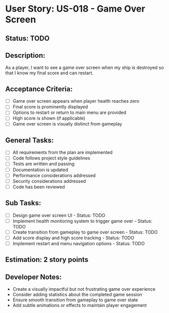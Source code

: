 # User Story: US-018 - Game Over Screen

## Status: TODO

## Description:

As a player, I want to see a game over screen when my ship is destroyed so that I know my final score and can restart.

## Acceptance Criteria:

- [ ] Game over screen appears when player health reaches zero
- [ ] Final score is prominently displayed
- [ ] Options to restart or return to main menu are provided
- [ ] High score is shown (if applicable)
- [ ] Game over screen is visually distinct from gameplay

## General Tasks:

- [ ] All requirements from the plan are implemented
- [ ] Code follows project style guidelines
- [ ] Tests are written and passing
- [ ] Documentation is updated
- [ ] Performance considerations addressed
- [ ] Security considerations addressed
- [ ] Code has been reviewed

## Sub Tasks:

- [ ] Design game over screen UI - Status: TODO
- [ ] Implement health monitoring system to trigger game over - Status: TODO
- [ ] Create transition from gameplay to game over screen - Status: TODO
- [ ] Add score display and high score tracking - Status: TODO
- [ ] Implement restart and menu navigation options - Status: TODO

## Estimation: 2 story points

## Developer Notes:

- Create a visually impactful but not frustrating game over experience
- Consider adding statistics about the completed game session
- Ensure smooth transition from gameplay to game over state
- Add subtle animations or effects to maintain player engagement
